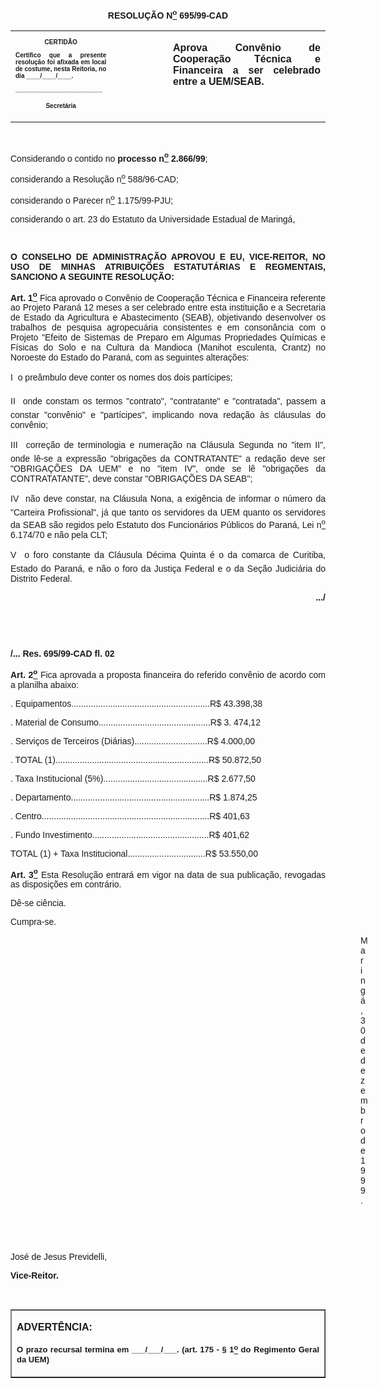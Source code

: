 <BODY>

<B><FONT FACE="Arial"><P ALIGN="CENTER"></P>
<P ALIGN="CENTER">RESOLU&Ccedil;&Atilde;O  N<U><SUP>o</U></SUP> 695/99-CAD</P>
<P ALIGN="JUSTIFY"></P></B></FONT>
<TABLE CELLSPACING=0 BORDER=0 CELLPADDING=7 WIDTH=621>
<TR><TD WIDTH="32%" VALIGN="TOP">
<B><FONT FACE="Arial" SIZE=1><P ALIGN="CENTER">CERTID&Atilde;O</P>
<P ALIGN="JUSTIFY">   Certifico que a presente resolu&ccedil;&atilde;o foi afixada em local de costume, nesta Reitoria, no dia ____/____/____.</P>
<P ALIGN="JUSTIFY"></P>
<P ALIGN="JUSTIFY">_________________________</P>
<P ALIGN="CENTER">Secret&aacute;ria</B></FONT></TD>
<TD WIDTH="18%" VALIGN="TOP">&nbsp;</TD>
<TD WIDTH="50%" VALIGN="TOP">
<B><FONT FACE="Arial"><P ALIGN="JUSTIFY">Aprova Conv&ecirc;nio de Coopera&ccedil;&atilde;o T&eacute;cnica e Financeira a ser celebrado entre a UEM/SEAB.</B></FONT></TD>
</TR>
</TABLE>

<FONT FACE="Arial"><P ALIGN="JUSTIFY"></P>
<P ALIGN="JUSTIFY">&nbsp;</P>
<P ALIGN="JUSTIFY">&#9;Considerando o contido no <B>processo n<U><SUP>o</U></SUP>  2.866/99</B>;</P>
<P ALIGN="JUSTIFY">&#9;considerando a Resolu&ccedil;&atilde;o n<U><SUP>o</U></SUP> 588/96-CAD;</P>
<P ALIGN="JUSTIFY">&#9;considerando o Parecer n<U><SUP>o</U></SUP> 1.175/99-PJU;</P>
<P ALIGN="JUSTIFY">&#9;considerando o art. 23 do Estatuto da Universidade Estadual de Maring&aacute;,</P>
<P ALIGN="JUSTIFY"></P>
<B><P ALIGN="JUSTIFY">&nbsp;</P>
<P ALIGN="JUSTIFY">O CONSELHO DE ADMINISTRA&Ccedil;&Atilde;O APROVOU E EU, VICE-REITOR, NO USO DE MINHAS ATRIBUI&Ccedil;&Otilde;ES ESTATUT&Aacute;RIAS E REGMENTAIS, SANCIONO A SEGUINTE RESOLU&Ccedil;&Atilde;O:</P>
<P ALIGN="JUSTIFY"></P>
<P ALIGN="JUSTIFY">&#9;Art. 1<U><SUP>o</U></SUP> </B>Fica aprovado o Conv&ecirc;nio de Coopera&ccedil;&atilde;o T&eacute;cnica e Financeira referente ao Projeto Paran&aacute; 12 meses a ser celebrado entre esta institui&ccedil;&atilde;o e a Secretaria de Estado da Agricultura e Abastecimento (SEAB), objetivando desenvolver os trabalhos de pesquisa agropecu&aacute;ria consistentes e em conson&acirc;ncia com o Projeto &quot;Efeito de Sistemas de Preparo em Algumas Propriedades Qu&iacute;micas e F&iacute;sicas do Solo e na Cultura da Mandioca (Manihot esculenta, Crantz) no Noroeste do Estado do Paran&aacute;, com as seguintes altera&ccedil;&otilde;es: </P>
<P ALIGN="JUSTIFY">&#9;I  o pre&acirc;mbulo deve conter os nomes dos dois part&iacute;cipes;</P>
<P ALIGN="JUSTIFY">&#9;II  onde constam os termos &quot;contrato&quot;, &quot;contratante&quot; e &quot;contratada&quot;, passem a constar &quot;conv&ecirc;nio&quot; e &quot;part&iacute;cipes&quot;, implicando nova reda&ccedil;&atilde;o &agrave;s cl&aacute;usulas do conv&ecirc;nio;</P>
<P ALIGN="JUSTIFY">&#9;III  corre&ccedil;&atilde;o de terminologia e numera&ccedil;&atilde;o na Cl&aacute;usula Segunda no &quot;item II&quot;, onde l&ecirc;-se a express&atilde;o &quot;obriga&ccedil;&otilde;es da CONTRATANTE&quot; a reda&ccedil;&atilde;o deve ser &quot;OBRIGA&Ccedil;&Otilde;ES DA UEM&quot; e no &quot;item IV&quot;, onde se l&ecirc; &quot;obriga&ccedil;&otilde;es da CONTRATATANTE&quot;, deve constar &quot;OBRIGA&Ccedil;&Otilde;ES DA SEAB&quot;;</P>
<P ALIGN="JUSTIFY">&#9;IV  n&atilde;o deve constar, na Cl&aacute;usula Nona, a exig&ecirc;ncia de informar o n&uacute;mero da &quot;Carteira Profissional&quot;, j&aacute; que tanto os servidores da UEM quanto os servidores da SEAB s&atilde;o regidos pelo Estatuto dos Funcion&aacute;rios P&uacute;blicos do Paran&aacute;, Lei n<U><SUP>o</U></SUP> 6.174/70 e n&atilde;o pela CLT;</P>
<P ALIGN="JUSTIFY">&#9;V  o foro constante da Cl&aacute;usula D&eacute;cima Quinta &eacute; o da comarca de Curitiba, Estado do Paran&aacute;, e n&atilde;o o foro da Justi&ccedil;a Federal e o da Se&ccedil;&atilde;o Judici&aacute;ria do Distrito Federal. </P>
<P ALIGN="JUSTIFY"></P>
<B><P ALIGN="RIGHT">.../</P>
</B><P ALIGN="JUSTIFY"></P>
<P ALIGN="JUSTIFY">&nbsp;</P>
<P ALIGN="JUSTIFY">&nbsp;</P>
<B><P ALIGN="JUSTIFY">/... Res. 695/99-CAD&#9;&#9;&#9;&#9;&#9;&#9;            &#9;  fl. 02</P>
</B><P ALIGN="JUSTIFY"></P>
<P ALIGN="JUSTIFY">&#9;<B>Art. 2<U><SUP>o</U></SUP> </B>Fica aprovada a proposta financeira do referido conv&ecirc;nio de acordo com a planilha abaixo:</P>
<P ALIGN="JUSTIFY">&#9;. Equipamentos.........................................................R$ 43.398,38</P>
<P ALIGN="JUSTIFY">&#9;. Material de Consumo..............................................R$  3. 474,12</P>
<P ALIGN="JUSTIFY">&#9;. Servi&ccedil;os de Terceiros (Di&aacute;rias)..............................R$   4.000,00</P>
<P ALIGN="JUSTIFY">&#9;. TOTAL (1)...............................................................R$ 50.872,50</P>
<P ALIGN="JUSTIFY">&#9;. Taxa Institucional (5%)...........................................R$    2.677,50</P>
<P ALIGN="JUSTIFY">&#9;. Departamento.........................................................R$    1.874,25</P>
<P ALIGN="JUSTIFY">&#9;. Centro.....................................................................R$       401,63</P>
<P ALIGN="JUSTIFY">&#9;. Fundo Investimento................................................R$       401,62</P>
<P ALIGN="JUSTIFY">&#9;TOTAL (1) + Taxa Institucional................................R$  53.550,00</P>
<P ALIGN="JUSTIFY">&#9;<B>Art. 3<U><SUP>o</U></SUP> </B>Esta Resolu&ccedil;&atilde;o entrar&aacute; em vigor na data de sua publica&ccedil;&atilde;o, revogadas as disposi&ccedil;&otilde;es em contr&aacute;rio.</P>
<P ALIGN="JUSTIFY">D&ecirc;-se ci&ecirc;ncia.</P>
<P ALIGN="JUSTIFY">Cumpra-se.</P>
<P ALIGN="JUSTIFY"></P><DIR>
<DIR>
<DIR>
<DIR>
<DIR>
<DIR>
<DIR>
<DIR>
<DIR>
<DIR>
<DIR>
<DIR>
<DIR>
<DIR>

<P ALIGN="JUSTIFY">Maring&aacute;, 30 de dezembro de 1999.</P>
<P ALIGN="JUSTIFY"></P>
<P ALIGN="JUSTIFY">&nbsp;</P>
<P ALIGN="JUSTIFY">&nbsp;</P></DIR>
</DIR>
</DIR>
</DIR>
</DIR>
</DIR>
</DIR>
</DIR>
</DIR>
</DIR>
</DIR>
</DIR>
</DIR>
</DIR>

<P ALIGN="JUSTIFY">&#9;&#9;&#9;&#9;&#9;&#9;&#9;Jos&eacute; de Jesus Previdelli,</P>
<P ALIGN="JUSTIFY">&#9;&#9;&#9;&#9;&#9;&#9;&#9;<B>Vice-Reitor.</P>
<P ALIGN="JUSTIFY"></P>
<P ALIGN="JUSTIFY">&nbsp;</P></B></FONT>
<TABLE BORDER CELLSPACING=1 CELLPADDING=4 WIDTH=212>
<TR><TD VALIGN="TOP">
<B><FONT FACE="Arial"><P> ADVERT&Ecirc;NCIA:</P>
</FONT><FONT FACE="Arial" SIZE=2><P ALIGN="JUSTIFY">O prazo recursal termina em ___/___/___. (art. 175 - § 1<U><SUP>o</U></SUP> do Regimento Geral da UEM)</B></FONT></TD>
</TR>
</TABLE>

<FONT SIZE=2><P ALIGN="JUSTIFY"></P></FONT></BODY>
